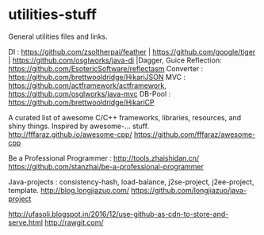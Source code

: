 # utilities-stuff
General utilities files and links.

DI        : https://github.com/zsoltherpai/feather | https://github.com/google/tiger | https://github.com/osglworks/java-di |Dagger, Guice
Reflection: https://github.com/EsotericSoftware/reflectasm
Converter : https://github.com/brettwooldridge/HikariJSON
MVC       : https://github.com/actframework/actframework, https://github.com/osglworks/java-mvc
DB-Pool   : https://github.com/brettwooldridge/HikariCP


A curated list of awesome C/C++ frameworks, libraries, resources, and shiny things. Inspired by awesome-... stuff. http://fffaraz.github.io/awesome-cpp/     https://github.com/fffaraz/awesome-cpp

Be a Professional Programmer : http://tools.zhaishidan.cn/    https://github.com/stanzhai/be-a-professional-programmer

Java-projects : consistency-hash, load-balance, j2se-project, j2ee-project, template.
http://blog.longjiazuo.com/   https://github.com/longjiazuo/java-project

http://ufasoli.blogspot.in/2016/12/use-github-as-cdn-to-store-and-serve.html  http://rawgit.com/
